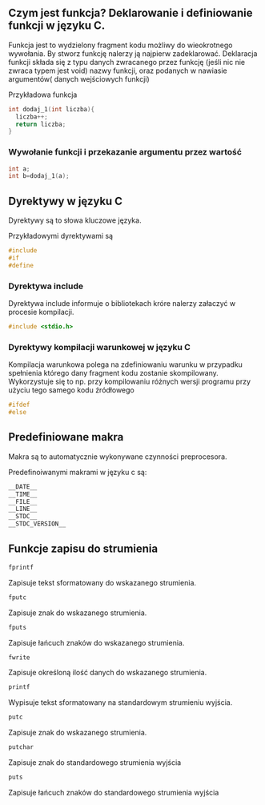 ## Czym jest funkcja? Deklarowanie i definiowanie funkcji w języku C.

Funkcja jest to wydzielony fragment kodu możliwy do wieokrotnego wywołania.
By stworz funkcję nalerzy ją najpierw zadeklarować.
Deklaracja funkcji składa się z typu danych zwracanego przez funkcję (jeśli nic nie zwraca typem jest void) nazwy funkcji, oraz podanych w nawiasie 
argumentów( danych wejściowych funkcji)


Przykładowa funkcja
```C
int dodaj_1(int liczba){
  liczba++;
  return liczba;
}
```

### Wywołanie funkcji i przekazanie argumentu przez wartość

```C
int a;
int b=dodaj_1(a);
```


## Dyrektywy w języku C

Dyrektywy są to słowa kluczowe języka.

Przykładowymi dyrektywami są

```C
#include
#if
#define
```
### Dyrektywa include

Dyrektywa include informuje o bibliotekach króre nalerzy załaczyć w procesie kompilacji.
```C
#include <stdio.h>
```
### Dyrektywy kompilacji warunkowej w języku C

Kompilacja warunkowa polega na zdefiniowaniu warunku w przypadku spełnienia którego dany fragment kodu zostanie skompilowany. Wykorzystuje się to np. przy kompilowaniu różnych wersji programu przy użyciu tego samego kodu źródłowego

```C
#ifdef
#else
```

## Predefiniowane makra

Makra są to automatycznie wykonywane czynności preprocesora.

Predefinoiwanymi makrami w języku c są:
```C
__DATE__ 
__TIME__
__FILE__ 
__LINE__ 
__STDC__ 
__STDC_VERSION__ 
```
## Funkcje zapisu do strumienia
```C
fprintf
```
Zapisuje tekst sformatowany do wskazanego strumienia. 
```C
fputc
```
Zapisuje znak do wskazanego strumienia. 
```C
fputs	
``` 
Zapisuje łańcuch znaków do wskazanego strumienia. 
```C
fwrite
```
Zapisuje określoną ilość danych do wskazanego strumienia. 
```C
printf
``` 
Wypisuje tekst sformatowany na standardowym strumieniu wyjścia. 
```C
putc	
```
Zapisuje znak do wskazanego strumienia. 
```C
putchar
```
Zapisuje znak do standardowego strumienia wyjścia 
```C
puts
``` 
Zapisuje łańcuch znaków do standardowego strumienia wyjścia 

